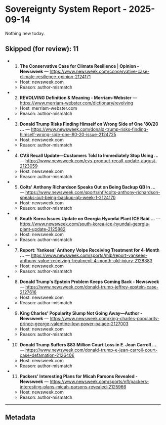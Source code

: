 # Sovereignty System Report - 2025-09-14

Nothing new today.

## Skipped (for review): 11

- 1. **The Conservative Case for Climate Resilience | Opinion - Newsweek** — https://www.newsweek.com/conservative-case-climate-resilience-opinion-2124171
  - Host: newsweek.com
  - Reason: author-mismatch
- 2. **REVOLVING Definition & Meaning - Merriam-Webster** — https://www.merriam-webster.com/dictionary/revolving
  - Host: merriam-webster.com
  - Reason: author-mismatch
- 3. **Donald Trump Risks Finding Himself on Wrong Side of One '80/20 ...** — https://www.newsweek.com/donald-trump-risks-finding-himself-wrong-side-one-80-20-issue-2124725
  - Host: newsweek.com
  - Reason: author-mismatch
- 4. **CVS Recall Update—Customers Told to Immediately Stop Using ...** — https://www.newsweek.com/cvs-product-recall-update-august-2123059
  - Host: newsweek.com
  - Reason: author-mismatch
- 5. **Colts' Anthony Richardson Speaks Out on Being Backup QB In ...** — https://www.newsweek.com/sports/nfl/colts-anthony-richardson-speaks-out-being-backup-qb-week-1-2124170
  - Host: newsweek.com
  - Reason: author-mismatch
- 6. **South Korea Issues Update on Georgia Hyundai Plant ICE Raid ...** — https://www.newsweek.com/south-korea-ice-hyundai-georgia-plant-update-2125882
  - Host: newsweek.com
  - Reason: author-mismatch
- 7. **Report: Yankees' Anthony Volpe Receiving Treatment for 4-Month ...** — https://www.newsweek.com/sports/mlb/report-yankees-anthony-volpe-receiving-treatment-4-month-old-injury-2128383
  - Host: newsweek.com
  - Reason: author-mismatch
- 8. **Donald Trump's Epstein Problem Keeps Coming Back - Newsweek** — https://www.newsweek.com/donald-trump-jeffrey-epstein-case-2127616
  - Host: newsweek.com
  - Reason: author-mismatch
- 9. **King Charles' Popularity Slump Not Going Away—Author - Newsweek** — https://www.newsweek.com/king-charles-popularity-prince-george-valentine-low-power-palace-2127003
  - Host: newsweek.com
  - Reason: author-mismatch
- 10. **Donald Trump Suffers $83 Million Court Loss in E. Jean Carroll ...** — https://www.newsweek.com/donald-trump-e-jean-carroll-court-case-defamation-2126406
  - Host: newsweek.com
  - Reason: author-mismatch
- 11. **Packers' Interesting Plans for Micah Parsons Revealed - Newsweek** — https://www.newsweek.com/sports/nfl/packers-interesting-plans-micah-parsons-revealed-2125966
  - Host: newsweek.com
  - Reason: author-mismatch

---

## Metadata
